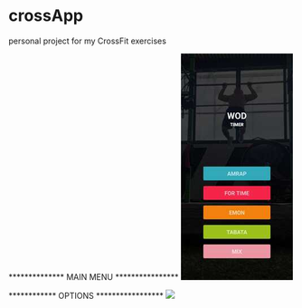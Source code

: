 # crossApp
personal project for my CrossFit exercises 

************** MAIN MENU ****************
![](https://github.com/CesarCanche-bot/crossApp/blob/main/imageViews/main-menu.jpg)

************ OPTIONS *****************
![]([(https://github.com/CesarCanche-bot/crossApp/blob/main/imageViews/2.jpg))
